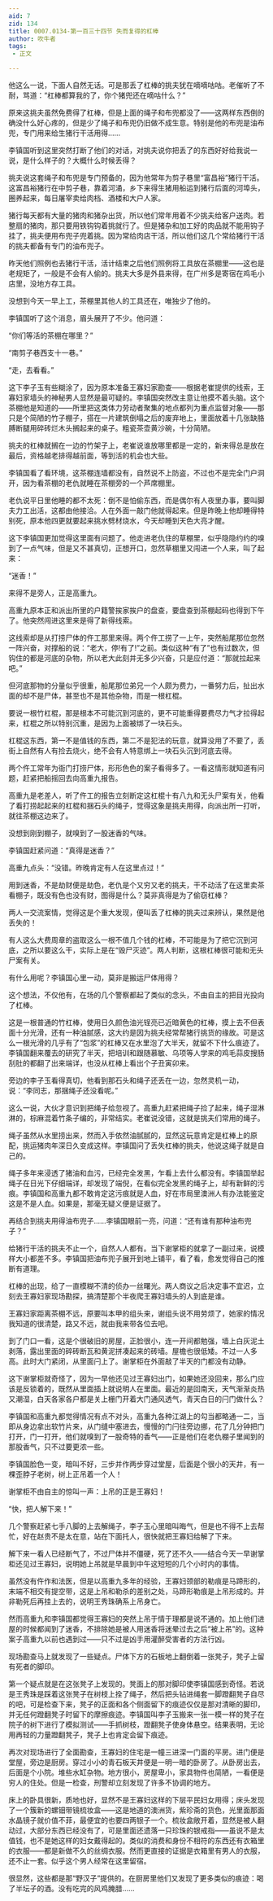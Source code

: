 ```yaml
---
aid: 7
zid: 134
title: 0007.0134-第一百三十四节 失而复得的杠棒
author: 吹牛者
tags: 
 - 正文

---
```




他这么一说，下面人自然无话。可是那丢了杠棒的挑夫犹在嘀嘀咕咕。老催听了不耐，骂道：“杠棒都算我的了，你个猪兜还在嘀咕什么？”

原来这挑夫虽然免费得了杠棒，但是上面的绳子和布兜都没了――这两样东西倒的确没什么好心疼的，但是少了绳子和布兜仍旧做不成生意。特别是他的布兜是油布兜，专门用来给生猪行干活用得……

李镇国听到这里突然打断了他们的对话，对挑夫说你把丢了的东西好好给我说一说，是什么样子的？大概什么时候丢得？

挑夫说这套绳子和布兜是专门预备的，因为他常年为剪子巷里“富昌裕”猪行干活。这富昌裕猪行在中剪子巷，靠着河涌，乡下来得生猪用船运到猪行后面的河埠头，圈养起来，每日屠宰卖给肉档、酒楼和大户人家。

猪行每天都有大量的猪肉和猪杂出货，所以他们常年用着不少挑夫给客户送肉。若整扇的猪肉，那只要用铁钩钩着挑就行了。但是猪杂和加工好的肉品就不能用钩子挂了，挑夫便用布兜子兜着挑。因为常给肉店干活，所以他们这几个常给猪行干活的挑夫都备有专门的油布兜子。

昨天他们照例也去猪行干活，活计结束之后他们照例将工具放在茶棚里――这也是老规矩了，一般是不会有人偷的。挑夫大多是外县来得，在广州多是寄宿在鸡毛小店里，没地方存工具。

没想到今天一早上工，茶棚里其他人的工具还在，唯独少了他的。

李镇国听了这个消息，眉头展开了不少。他问道：

“你们等活的茶棚在哪里？”

“南剪子巷西支十一巷。”

“走，去看看。”

这下李子玉有些糊涂了，因为原本准备王寡妇家勘查――根据老崔提供的线索，王寡妇家墙头的神秘男人显然是最可疑的。李镇国突然改主意让他摸不着头脑。这个茶棚他是知道的――所里把这类体力劳动者聚集的地点都列为重点监督对象――那只是个简陋的竹子棚子，搭在一片建筑倒塌之后的废弃地上，里面放着十几张缺胳膊断腿用碎砖烂木头搁起来的桌子。粗瓷茶壶黄沙碗，十分简陋。

挑夫的杠棒就搁在一边的竹架子上，老崔说谁放哪里都是一定的，新来得总是放在最后，资格越老排得越前面，等到活的机会也大些。

李镇国看了看环境，这茶棚连墙都没有，自然说不上防盗，不过也不是完全门户洞开，因为看茶棚的老仇就睡在茶棚旁的一个芦席棚里。

老仇说平日里他睡的都不太死：倒不是怕偷东西，而是偶尔有人夜里办事，要叫脚夫力工出活，这都由他接洽。人在外面一敲门他就得起来。但是昨晚上他却睡得特别死，原本他四更就要起来挑水劈材烧水，今天却睡到天色大亮才醒。

这下李镇国更加觉得这里面有问题了。他走进老仇住的草棚里，似乎隐隐约约的嗅到了一点气味，但是又不甚真切，正想开口，忽然草棚里又闯进一个人来，叫了起来：

“迷香！”

来得不是旁人，正是高重九。

高重九原本正和派出所里的户籍警挨家挨户的盘查，要盘查到茶棚起码也得到下午了。他突然闯进这里来是得了新得线索。

这线索却是从打捞尸体的仵工那里来得。两个仵工捞了一上午，突然船尾那位忽然一阵兴奋，对撑船的说：“老大，停!有了!”之前。类似这种“有了”也有过数次，但钩住的都是河底的杂物，所以老大此刻并无多少兴奋，只是应付道：“那就拉起来吧。”

但河底那物的分量似乎很重，船尾那位弟兄一个人颇为费力，一番努力后，扯出水面的却不是尸体，甚至也不是其他杂物，而是一根杠棍。

要说一根竹杠棍，那是根本不可能沉到河底的，更不可能重得要费尽力气才拉得起来，杠棍之所以特别沉重，是因为上面被绑了一块石头。

杠棍这东西，第一不是值钱的东西，第二不是犯法的玩意，就算没用了不要了，丢街上自然有人有捡去烧火，绝不会有人特意绑上一块石头沉到河底去得。

两个仵工常年为衙门打捞尸体，形形色色的案子看得多了。一看这情形就知道有问题，赶紧把船摇回去向高重九报告。

高重九是老差人，听了仵工的报告立刻断定这杠棍十有八九和无头尸案有关，他看了看打捞起起来的杠棍和捆石头的绳子，觉得这象是挑夫用得，向派出所一打听，就往茶棚这边来了。

没想到刚到棚子，就嗅到了一股迷香的气味。

李镇国赶紧问道：“真得是迷香？”

高重九点头：“没错。昨晚肯定有人在这里点过！”

用到迷香，不是劫财便是劫色，老仇是个又穷又老的挑夫，干不动活了在这里卖茶看棚子，既没有色也没有财，图得是什么？莫非真得是为了偷窃杠棒？

两人一交流案情，觉得这是个重大发现，便叫丢了杠棒的挑夫过来辨认，果然是他丢失的！

有人这么大费周章的盗取这么一根不值几个钱的杠棒，不可能是为了把它沉到河底，之所以要这么干，实际上是在“毁尸灭迹”。两人判断，这根杠棒很可能和无头尸案有关。

有什么用呢？李镇国心里一动，莫非是搬运尸体用得？

这个想法，不仅他有，在场的几个警察都起了类似的念头，不由自主的把目光投向了杠棒。

这是一根普通的竹杠棒，使用日久颜色油光锃亮已近暗黄色的杠棒，摸上去不但表面十分光滑，还有一种油腻感，这大约是因为挑夫经常帮猪行挑货的缘故。可是这么一根光滑的几乎有了“包浆”的杠棒又在水里泡了大半天，就留不下什么痕迹了。李镇国翻来覆去的研究了半天，把培训和跟随慕敏、乌项等人学来的鸡毛蒜皮搜肠刮肚的都翻了出来端详，也没从杠棒上看出个子丑寅卯来。

旁边的李子玉看得真切，他看到那石头和绳子还丢在一边，忽然灵机一动，说：“李同志，那捆绳子还没看呢。”

这么一说，大伙才意识到把绳子给忽视了。高重九赶紧把绳子捡了起来，绳子湿淋淋的，棕麻混着竹条子编的，非常结实。老崔说没错，这就是挑夫们常用的绳子。

绳子虽然从水里捞出来，然而入手依然油腻腻的，显然这玩意肯定是杠棒上的原配，挑运猪肉年深日久变成这样。李镇国问了丢失杠棒的挑夫，他说这绳子就是自己的。

绳子多年来浸透了猪油和血污，已经完全发黑，乍看上去什么都没有。李镇国举起绳子在日光下仔细端详，却发现了端倪，在看似完全发黑的绳子上，却有新鲜的污痕。李镇国和高重九都不敢肯定这污痕就是人血，好在市局里澳洲人有办法能鉴定这是不是人血。如果是，那毫无疑义便是证据了。

再结合到挑夫用得油布兜子……李镇国眼前一亮，问道：“还有谁有那种油布兜子？”

给猪行干活的挑夫不止一个，自然人人都有。当下谢掌柜的就拿了一副过来，说模样大小都差不多。李镇国把油布兜子展开到地上铺平，看了看，愈发觉得自己的推断有道理。

杠棒的出现，给了一直模糊不清的侦办一丝曙光。两人商议之后决定事不宜迟，立刻去王寡妇家现场勘探，搞清楚那个半夜爬王寡妇墙头的人到底是谁。

王寡妇家距离茶棚不远，原要叫本甲的组头来，谢组头说不用劳烦了，她家的情况我知道的很清楚，路又不远，就由我来带各位去吧。

到了门口一看，这是个很破旧的房屋，正脸很小，连一开间都勉强，墙上白灰泥土剥落，露出里面的碎砖断瓦和黄泥拼凑起来的砖墙。屋檐也很低矮。不过一人多高。此时大门紧闭，从里面闩上了。谢掌柜在外面敲了半天的门都没有动静。

这下谢掌柜就奇怪了，因为一早他还见过王寡妇出门，如果她还没回来，那么门应该是反锁着的，既然从里面插上就说明人在里面。最近的是回南天，天气渐渐炎热又潮湿，白天各家各户都是关上栅门开着大门通风透气，青天白日的闩门做什么？

李镇国和高重九都觉得情况有点不对头，高重九各种江湖上的勾当都略通一二，当即从身边拿出软竹片来，从门缝中塞进去，慢慢的门闩往旁边挪，花了几分钟把门打开，门一打开，他们就嗅到了一股奇特的香气――正是他们在老仇棚子里闻到的那股香气，只不过要更浓一些。

李镇国脸色一变，暗叫不好，三步并作两步穿过堂屋，后面是个很小的天井，有一棵歪脖子老树，树上正吊着一个人！

谢掌柜不由自主的惊叫一声：上吊的正是王寡妇！

“快，把人解下来！”

几个警察赶紧七手八脚的上去解绳子，李子玉心里暗叫晦气，但是也不得不上去帮忙，好在赵贵不是太在意，站在下面托人，很快就把王寡妇给解了下来。

解下来一看人已经断气了，不过尸体并不僵硬，死了还不久――结合今天一早谢掌柜还见过王寡妇，说明她上吊就是早晨到中午这短短的几个小时内的事情。

虽然没有仵作和法医，但是以高重九多年的经验，王寡妇颈部的勒痕是马蹄形的，末端不相交有提空带，这是上吊和勒杀的差别之处，马蹄形勒痕是上吊形成的。并非勒死后再挂上去的，说明王秀珠确系上吊身亡。

然而高重九和李镇国都觉得王寡妇的突然上吊于情于理都是说不通的。加上他们进屋的时候都闻到了迷香，不排除她是被人用迷香将迷晕过去之后“被上吊”的。这种案子高重九以前也遇到过――只不过是凶手用灌醉受害者的方法行凶。

现场勘查马上就发现了一些疑点。尸体下方的石板地上翻倒着一张凳子，凳子上留有死者的脚印。

第一个疑点就是在这张凳子上发现的。凳面上的那对脚印使李镇国感到奇怪。若说是王秀珠是踩着这张凳子在树枝上拴了绳子，然后把头钻进绳套一脚蹬翻凳子自尽的吧，可是检查下来，凳子的正面和各个侧面留下的痕迹仅仅是那对清晰的脚印，并无任何蹬翻凳子时留下的摩擦痕迹。李镇国叫李子玉搬来一张一模一样的凳子在院子的树下进行了模拟测试——手抓树枝，蹬翻凳子使身体悬空。结果表明，无论用再轻的力量蹬翻凳子，凳子上也肯定会留下痕迹。

再次对现场进行了全面勘查，王寡妇的住宅是一幢三进深一门面的平房。进门便是堂屋，旁边是厨房。穿过小小的青石板天井便是一明一暗的卧房了。从卧房出去，后面是个小院。堆些水缸杂物。地方很小，房屋卑小，家具物件也简陋，一看便是穷人的住处。但是一检查，刑警却立刻发现了许多不协调的地方。

床上的卧具很新，质地也好，显然不是王寡妇这样的下层平民妇女用得；床头发现了一个簇新的螺钿带镜梳妆盒――这是地道的澳洲货，紫珍斋的货色，光里面那面水晶镜子就价值不菲，最便宜的也要四两银子一个。梳妆盒敞开着，显然是被人翻动过，大部分东西已经没有了，可是里面还遗落一只珍珠的银戒指――虽说不是太值钱，也不是她这样的妇女戴得起的。类似的消费和身份不相符的东西还有衣箱里的衣服――都是新做不久的丝绸衣服。然而更直接的证据是衣箱里有男人的衣服，还不止一套。似乎这个男人经常在这里留宿。

很显然，这些都是那“野汉子”提供的。在厨房里他们又发现了更多类似的痕迹：喝了半坛子的酒。没有吃完的风鸡腌腊……




